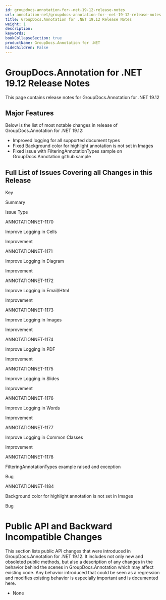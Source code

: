 ```yaml
---
id: groupdocs-annotation-for--net-19-12-release-notes
url: annotation-net/groupdocs-annotation-for--net-19-12-release-notes
title: GroupDocs.Annotation for .NET 19.12 Release Notes
weight: 1
description: 
keywords: 
bookCollapseSection: true
productName: GroupDocs.Annotation for .NET
hideChildren: False
---
```


# GroupDocs.Annotation for .NET 19.12 Release Notes


This page contains release notes for GroupDocs.Annotation for .NET 19.12

## Major Features

Below is the list of most notable changes in release of GroupDocs.Annotation for .NET 19.12:

*   Improved logging for all supported document types
*   Fixed Background color for highlight annotation is not set in Images
*   Fixed issue with FilteringAnnotationTypes sample on GroupDocs.Annotation github sample

## Full List of Issues Covering all Changes in this Release

Key

Summary

Issue Type

ANNOTATIONNET-1170

Improve Logging in Cells

Improvement

ANNOTATIONNET-1171

Improve Logging in Diagram

Improvement

ANNOTATIONNET-1172 

Improve Logging in Email/Html

Improvement

ANNOTATIONNET-1173

Improve Logging in Images

Improvement

ANNOTATIONNET-1174 

Improve Logging in PDF

Improvement

ANNOTATIONNET-1175  

Improve Logging in Slides

Improvement

ANNOTATIONNET-1176  

Improve Logging in Words

Improvement

ANNOTATIONNET-1177

Improve Logging in Common Classes

Improvement

ANNOTATIONNET-1178 

FilteringAnnotationTypes example raised and exception

Bug

ANNOTATIONNET-1184 

Background color for highlight annotation is not set in Images

Bug

# Public API and Backward Incompatible Changes

This section lists public API changes that were introduced in GroupDocs.Annotation for .NET 19.12. It includes not only new and obsoleted public methods, but also a description of any changes in the behavior behind the scenes in GroupDocs.Annotation which may affect existing code. Any behavior introduced that could be seen as a regression and modifies existing behavior is especially important and is documented here.

*   None
    


